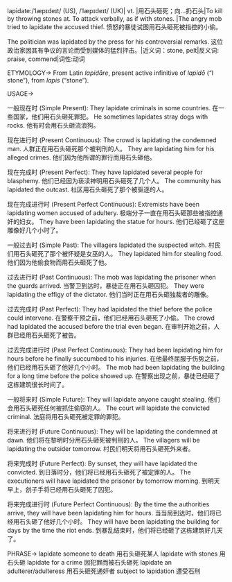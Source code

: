 lapidate:/ˈlæpɪdeɪt/ (US), /ˈlæpɪdeɪt/ (UK)| vt. |用石头砸死；向…扔石头|To kill by throwing stones at.  To attack verbally, as if with stones. |The angry mob tried to lapidate the accused thief.  愤怒的暴徒试图用石头砸死被指控的小偷。

The politician was lapidated by the press for his controversial remarks.  这位政治家因其有争议的言论而受到媒体的猛烈抨击。|近义词：stone, pelt|反义词: praise, commend|词性:动词

ETYMOLOGY->
From Latin *lapidāre*, present active infinitive of *lapidō* (“I stone”), from *lapis* (“stone”).

USAGE->

一般现在时 (Simple Present):
They lapidate criminals in some countries.  在一些国家，他们用石头砸死罪犯。
He sometimes lapidates stray dogs with rocks. 他有时会用石头砸流浪狗。


现在进行时 (Present Continuous):
The crowd is lapidating the condemned man.  人群正在用石头砸死那个被判刑的人。
They are lapidating him for his alleged crimes. 他们因为他所谓的罪行而用石头砸他。


现在完成时 (Present Perfect):
They have lapidated several people for blasphemy.  他们已经因为亵渎神明用石头砸死了几个人。
The community has lapidated the outcast. 社区用石头砸死了那个被驱逐的人。


现在完成进行时 (Present Perfect Continuous):
Extremists have been lapidating women accused of adultery.  极端分子一直在用石头砸那些被指控通奸的妇女。
They have been lapidating the statue for hours. 他们已经砸了这座雕像好几个小时了。


一般过去时 (Simple Past):
The villagers lapidated the suspected witch.  村民们用石头砸死了那个被怀疑是女巫的人。
They lapidated him for stealing food.  他们因为他偷食物而用石头砸死了他。


过去进行时 (Past Continuous):
The mob was lapidating the prisoner when the guards arrived.  当警卫到达时，暴徒正在用石头砸囚犯。
They were lapidating the effigy of the dictator. 他们当时正在用石头砸独裁者的雕像。


过去完成时 (Past Perfect):
They had lapidated the thief before the police could intervene.  在警察干预之前，他们已经用石头砸死了小偷。
The crowd had lapidated the accused before the trial even began. 在审判开始之前，人群已经用石头砸死了被告。


过去完成进行时 (Past Perfect Continuous):
They had been lapidating him for hours before he finally succumbed to his injuries. 在他最终屈服于伤势之前，他们已经用石头砸了他好几个小时。
The mob had been lapidating the building for a long time before the police showed up. 在警察出现之前，暴徒已经砸了这栋建筑很长时间了。


一般将来时 (Simple Future):
They will lapidate anyone caught stealing.  他们会用石头砸死任何被抓住偷窃的人。
The court will lapidate the convicted criminal. 法庭将用石头砸死被定罪的罪犯。


将来进行时 (Future Continuous):
They will be lapidating the condemned at dawn.  他们将在黎明时分用石头砸死被判刑的人。
The villagers will be lapidating the outsider tomorrow. 村民们明天将用石头砸死外来者。


将来完成时 (Future Perfect):
By sunset, they will have lapidated the convicted.  到日落时分，他们将已经用石头砸死了被定罪的人。
The executioners will have lapidated the prisoner by tomorrow morning.  到明天早上，刽子手将已经用石头砸死了囚犯。


将来完成进行时 (Future Perfect Continuous):
By the time the authorities arrive, they will have been lapidating him for hours.  当当局到达时，他们将已经用石头砸了他好几个小时。
They will have been lapidating the building for days by the time the riot ends. 到暴乱结束时，他们将已经砸了这栋建筑好几天了。


PHRASE->
lapidate someone to death  用石头砸死某人
lapidate with stones  用石头砸
lapidate for a crime  因犯罪而被石头砸死
lapidate an adulterer/adulteress  用石头砸死通奸者
subject to lapidation  遭受石刑
